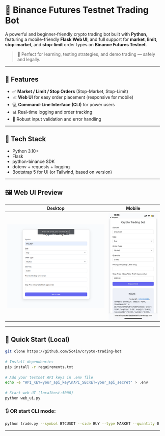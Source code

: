 # 🚀 Binance Futures Testnet Trading Bot

A powerful and beginner-friendly crypto trading bot built with **Python**, featuring a mobile-friendly **Flask Web UI**, and full support for **market**, **limit**, **stop-market**, and **stop-limit** order types on **Binance Futures Testnet**.

> 📍 Perfect for learning, testing strategies, and demo trading — safely and legally.

---

## 🌟 Features

- ✅ **Market / Limit / Stop Orders** (Stop-Market, Stop-Limit)
- 📈 **Web UI** for easy order placement (responsive for mobile)
- 💻 **Command-Line Interface (CLI)** for power users
- 📊 Real-time logging and order tracking
- 🔧 Robust input validation and error handling

---

## 🔧 Tech Stack

- Python 3.10+
- Flask
- python-binance SDK
- dotenv + requests + logging
- Bootstrap 5 for UI (or Tailwind, based on version)

---

## 🖼️ Web UI Preview

| Desktop | Mobile |
|--------|--------|
| ![](Screenshots/Desktop.png) | ![](Screenshots/Mobile.jpg) |

---

## 🚀 Quick Start (Local)

```bash
git clone https://github.com/5c4in/crypto-trading-bot

# Install dependencies
pip install -r requirements.txt

# Add your testnet API keys in .env file
echo -e "API_KEY=your_api_key\nAPI_SECRET=your_api_secret" > .env

# Start web UI (localhost:5000)
python web_ui.py
```

### 🔃 OR start CLI mode:
```bash
python trade.py --symbol BTCUSDT --side BUY --type MARKET --quantity 0.001
```

---